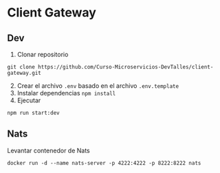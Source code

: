 # Client Gateway

## Dev

1. Clonar repositorio

```
git clone https://github.com/Curso-Microservicios-DevTalles/client-gateway.git
```

2. Crear el archivo `.env` basado en el archivo `.env.template`
3. Instalar dependencias `npm install`
4. Ejecutar

```
npm run start:dev
```

## Nats

Levantar contenedor de Nats

```
docker run -d --name nats-server -p 4222:4222 -p 8222:8222 nats
```
